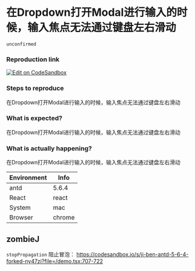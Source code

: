 # 在Dropdown打开Modal进行输入的时候，输入焦点无法通过键盘左右滑动

`unconfirmed`

### Reproduction link

[![Edit on CodeSandbox](https://codesandbox.io/static/img/play-codesandbox.svg)](https://codesandbox.io/s/ji-ben-antd-5-6-4-forked-g3n4k6?file=/demo.tsx)

### Steps to reproduce

在Dropdown打开Modal进行输入的时候，输入焦点无法通过键盘左右滑动

### What is expected?

在Dropdown打开Modal进行输入的时候，输入焦点无法通过键盘左右滑动

### What is actually happening?

在Dropdown打开Modal进行输入的时候，输入焦点无法通过键盘左右滑动

| Environment | Info   |
| ----------- | ------ |
| antd        | 5.6.4  |
| React       | react  |
| System      | mac    |
| Browser     | chrome |

<!-- generated by ant-design-issue-helper. DO NOT REMOVE -->

## zombieJ

`stopPropagation` 阻止冒泡：
https://codesandbox.io/s/ji-ben-antd-5-6-4-forked-ny47zj?file=/demo.tsx:707-722
